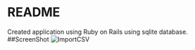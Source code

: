 # README
Created application using Ruby on Rails using sqlite database. 
##ScreenShot
![ImportCSV](https://user-images.githubusercontent.com/56401001/102490121-42949980-4023-11eb-8dca-4889626ca6c0.png)

